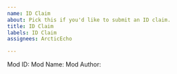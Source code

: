 ```yaml
---
name: ID Claim
about: Pick this if you'd like to submit an ID claim.
title: ID Claim
labels: ID Claim
assignees: ArcticEcho

---
```


Mod ID: <ID to claim>
Mod Name: <mod name>
Mod Author: <your username>

<link to mod/description would be preferred>

